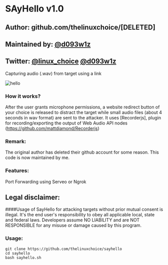 # SAyHello v1.0
## Author: github.com/thelinuxchoice/[DELETED]
## Maintained by: [@d093w1z](https://github.com/d093w1z)
## Twitter: [@linux_choice](https://twitter.com/linux_choice "linux_choice twitter account") [@d093w1z](https://twitter.com/d093w1z "d093w1z twitter account")

Capturing audio (.wav) from target using a link

![hello](https://user-images.githubusercontent.com/34893261/66277580-c7f4b980-e876-11e9-9d05-e3170ad9278e.png)

### How it works?

After the user grants microphone permissions, a website redirect button of your choice is released to distract the target while small audio files (about 4 seconds in wav format) are sent to the attacker.
It uses [Recorderjs], plugin for recording/exporting the output of Web Audio API nodes (https://github.com/mattdiamond/Recorderjs)

### Remark:

The original author has deleted their github account for some reason.
This code is now maintained by me.

### Features:

Port Forwarding using Serveo or Ngrok

## Legal disclaimer:

####Usage of SayHello for attacking targets without prior mutual consent is illegal. It's the end user's responsibility to obey all applicable local, state and federal laws. Developers assume NO LIABILITY and are NOT RESPONSIBLE for any misuse or damage caused by this program.

### Usage:
```
git clone https://github.com/thelinuxchoice/sayhello
cd sayhello
bash sayhello.sh
```

